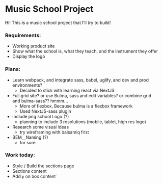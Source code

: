 # Music School Project

Hi! This is a music school project that I'll try to build!

### Requirements:
* Working product site
* Show what the school is, what they teach, and the instrument they offer
* Display the logo

### Plans:
* Learn webpack, and integrate sass, babel, uglify, and dev and prod environments?
  * Decided to stick with learning react via NextJS
* Full grid site? or use Bulma, sass and edit variables? or combine grid and bulma-sass?? hmmm...
  * More of flexbox. Because bulma is a flexbox framework
  * Used NextJS-sass plugin
* include png school Logo (?)
  * planning to include 3 resolutions (mobile, tablet, high res logo)
* Research some visual ideas
  * try wireframing with balsamiq first
* BEM__Naming (?)
  * for sure.

### Work today:
- Style / Build the sections page
- Sections content
- Add `p` on box content`